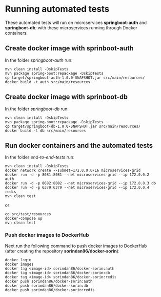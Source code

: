# Running automated tests

These automated tests will run on microservices **springboot-auth** and **springboot-db**; with these microservices running through Docker containers.

## Create docker image with sprinboot-auth

In the folder *springboot-auth* run:
```shell script
mvn clean install -DskipTests
mvn package spring-boot:repackage -DskipTests
cp target/springboot-auth-1.0.0-SNAPSHOT.jar src/main/resources/
docker build -t auth src/main/resources
```

## Create docker image with sprinboot-db

In the folder *springboot-db* run:
```shell script
mvn clean install -DskipTests
mvn package spring-boot:repackage -DskipTests
cp target/springboot-db-1.0.0-SNAPSHOT.jar src/main/resources/
docker build -t db src/main/resources
```

## Run docker containers and the automated tests

In the folder *end-to-end-tests* run:
```shell script
mvn clean install -DskipTests
docker network create --subnet=172.0.0.0/16 microservices-grid
docker run -d -p 8081:8081 --net microservices-grid --ip 172.0.0.2 auth
docker run -d -p 8082:8082 --net microservices-grid --ip 172.0.0.3 db
docker run -d -p 6379:6379 --net microservices-grid --ip 172.0.0.4 redis
mvn clean test
```
or
```shell script
cd src/test/resources
docker-compose up
mvn clean test
```

### Push docker images to DockerHub

Next run the following command to push docker images to DockerHub (after creating the repository **sorindan86/docker-sorin**):
```shell script
docker login
docker images
docker tag <image-id> sorindan86/docker-sorin:auth
docker tag <image-id> sorindan86/docker-sorin:db
docker tag <image-id> sorindan86/docker-sorin:redis
docker push sorindan86/docker-sorin:auth
docker push sorindan86/docker-sorin:db
docker push sorindan86/docker-sorin:redis
```